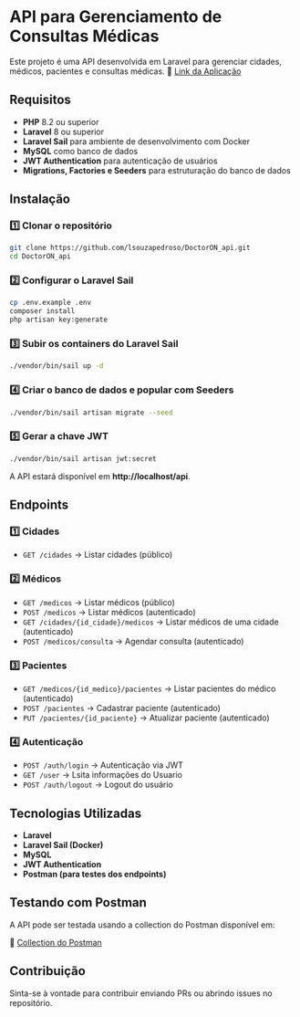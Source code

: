 # API para Gerenciamento de Consultas Médicas

Este projeto é uma API desenvolvida em Laravel para gerenciar cidades, médicos, pacientes e consultas médicas. 
🔗 [Link da Aplicação](https://doctoron.lsouzapedroso.com/api/documentation)

## Requisitos

- **PHP** 8.2 ou superior
- **Laravel** 8 ou superior
- **Laravel Sail** para ambiente de desenvolvimento com Docker
- **MySQL** como banco de dados
- **JWT Authentication** para autenticação de usuários
- **Migrations, Factories e Seeders** para estruturação do banco de dados

##  Instalação

### 1️⃣ Clonar o repositório

```bash
git clone https://github.com/lsouzapedroso/DoctorON_api.git
cd DoctorON_api
```

### 2️⃣ Configurar o Laravel Sail

```bash
cp .env.example .env
composer install
php artisan key:generate
```

### 3️⃣ Subir os containers do Laravel Sail

```bash
./vendor/bin/sail up -d
```

### 4️⃣ Criar o banco de dados e popular com Seeders

```bash
./vendor/bin/sail artisan migrate --seed
```

### 5️⃣ Gerar a chave JWT

```bash
./vendor/bin/sail artisan jwt:secret
```

A API estará disponível em **http://localhost/api**.

##  Endpoints

### 1️⃣ **Cidades**
- `GET /cidades` → Listar cidades (público)

### 2️⃣ **Médicos**
- `GET /medicos` → Listar médicos (público)
- `POST /medicos` → Listar médicos (autenticado)
- `GET /cidades/{id_cidade}/medicos` → Listar médicos de uma cidade (autenticado)
- `POST /medicos/consulta` → Agendar consulta (autenticado)

### 3️⃣ **Pacientes**
- `GET /medicos/{id_medico}/pacientes` → Listar pacientes do médico (autenticado)
- `POST /pacientes` → Cadastrar paciente (autenticado)
- `PUT /pacientes/{id_paciente}` → Atualizar paciente (autenticado)

### 4️⃣ **Autenticação**
- `POST /auth/login` → Autenticação via JWT
- `GET /user` → Lsita informações do Usuario
- `POST /auth/logout` → Logout do usuário

## Tecnologias Utilizadas
- **Laravel**
- **Laravel Sail (Docker)**
- **MySQL**
- **JWT Authentication**
- **Postman (para testes dos endpoints)**

## Testando com Postman

A API pode ser testada usando a collection do Postman disponível em:

🔗 [Collection do Postman](https://web.postman.co/workspace/5ffbecf9-b61c-4d43-8a88-47a6a4aec7e0/collection/26108265-65071102-f584-4be1-9981-9eb4623caff9)

## Contribuição

Sinta-se à vontade para contribuir enviando PRs ou abrindo issues no repositório.

